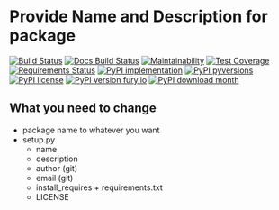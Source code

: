 # Provide Name and Description for package

[![Build Status](https://readthedocs.org/projects/unv_app/badge/?version=latest&style=flat)](https://readthedocs.org/projects/unv_app)
[![Docs Build Status](https://travis-ci.org/c137digital/unv_app.svg?branch=master)](https://travis-ci.org/c137digital/unv_app)
[![Maintainability](https://api.codeclimate.com/v1/badges/68b47ceb384c9b705a5b/maintainability)](https://codeclimate.com/github/c137digital/unv_app/maintainability)
[![Test Coverage](https://api.codeclimate.com/v1/badges/68b47ceb384c9b705a5b/test_coverage)](https://codeclimate.com/github/c137digital/unv_app/test_coverage)
[![Requirements Status](https://requires.io/github/c137digital/unv_app/requirements.svg?branch=master)](https://requires.io/github/c137digital/unv_app/requirements/?branch=master)
[![PyPI implementation](https://img.shields.io/pypi/implementation/unv_app.svg)](https://pypi.python.org/pypi/unv_app/)
[![PyPI pyversions](https://img.shields.io/pypi/pyversions/unv_app.svg)](https://pypi.python.org/pypi/unv_app/)
[![PyPI license](https://img.shields.io/pypi/l/unv_app.svg)](https://pypi.python.org/pypi/unv_app/)
[![PyPI version fury.io](https://badge.fury.io/py/unv.app.svg)](https://pypi.python.org/pypi/unv_app/)
[![PyPI download month](https://img.shields.io/pypi/dm/unv_app.svg)](https://pypi.python.org/pypi/unv_app/)

## What you need to change

- package name to whatever you want
- setup.py
  - name
  - description
  - author (git)
  - email (git)
  - install_requires + requirements.txt
  - LICENSE

